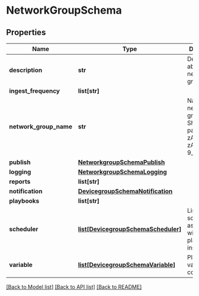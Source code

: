 # NetworkGroupSchema

## Properties
Name | Type | Description | Notes
------------ | ------------- | ------------- | -------------
**description** | **str** | Description about the network group | [optional] 
**ingest_frequency** | **list[str]** |  | [optional] 
**network_group_name** | **str** | Name of the network group. Should be of pattern [a-zA-Z][a-zA-Z0-9_-]* | 
**publish** | [**NetworkgroupSchemaPublish**](NetworkgroupSchemaPublish.md) |  | [optional] 
**logging** | [**NetworkgroupSchemaLogging**](NetworkgroupSchemaLogging.md) |  | [optional] 
**reports** | **list[str]** |  | [optional] 
**notification** | [**DevicegroupSchemaNotification**](DevicegroupSchemaNotification.md) |  | [optional] 
**playbooks** | **list[str]** |  | [optional] 
**scheduler** | [**list[DevicegroupSchemaScheduler]**](DevicegroupSchemaScheduler.md) | List of schedulers associated with the playbook instances | [optional] 
**variable** | [**list[DevicegroupSchemaVariable]**](DevicegroupSchemaVariable.md) | Playbook variable configuration | [optional] 

[[Back to Model list]](../README.md#documentation-for-models) [[Back to API list]](../README.md#documentation-for-api-endpoints) [[Back to README]](../README.md)


